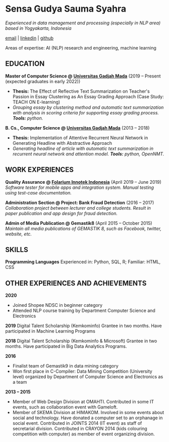 # **Sensa Gudya Sauma Syahra**

_Experienced in data management and processing (especially in NLP area) based in Yogyakarta, Indonesia_

[email](sensagudya@gmail.com) | [linkedin](linkedin.com/in/sensa-gudya-sauma-syahra) | [github](github.com/sensagudya)

Areas of expertise: AI (NLP) research and engineering, machine learning

## **EDUCATION**

**Master of Computer Science @ [Universitas Gadjah Mada](https://mkom.ugm.ac.id/)**
(2019 – Present (expected graduates in early 2022))
- **Thesis:** The Effect of Reflective Text Summarization on Teacher's Passion in Essay Clustering as An Essay Grading Approach (Case Study: TEACH ON E-learning)
- _Grouping essay by clustering method and automatic text summarization with analysis in scoring criteria for supporting essay grading process. **Tools:** python._

**B. Cs., Computer Science @ [Universitas Gadjah Mada](https://dcse.fmipa.ugm.ac.id/site/en/welcome/)**
(2013 – 2018) 
- **Thesis:** Implementation of Attentive Recurrent Neural Network in Generating Headline with Abstractive Approach
- _Generating headline of article with automatic text summarization in recurrent neural network and attention model. **Tools:** python, OpenNMT._

## **WORK EXPERIENCES**

**Quality Assurance @ [Folarium Innotek Indonesia](https://www.linkedin.com/company/erp-folarium/)**
(April 2019 – June 2019)
_Software tester for mobile apps and integration system. Manual testing using test-case documentation._

**Administration Section @ Project: Bank Fraud Detection**
(2016 – 2017) 
_Collaboration project between lecturer and college students. Result in paper publication and app design for fraud detection._

**Admin of Media Publication @ Gemastik8**
(April 2015 – October 2015)
_Maintain all media publications of GEMASTIK 8, such as Facebook, twitter, website, etc._

## **SKILLS**

**Programming Languages** 	Experienced in: Python, SQL, R; Familiar: HTML, CSS

## **OTHER EXPERIENCES AND ACHIEVEMENTS**

**2020**
- Joined Shopee NDSC in beginner category
- Attended NLP course training by Department Computer Science and Electronics

**2019** Digital Talent Scholarship (Kemkominfo) Grantee in two months. Have participated in Machine Learning Programs

**2018** Digital Talent Scholarship (Kemkominfo & Microsoft) Grantee in two months. Have participated in Big Data Analytics Programs.

**2016** 
- Finalist team of Gemastik9 in data mining category
- Won first place in C-Compiler: Data Mining Competition (University level) organized by Department of Computer Science and Electronics as a team

**2013 – 2015**
- Member of Web Design Division at OMAHTI. Contributed in some IT events, such as collaboration event with Gameloft.
- Member of SKEMA Division at HIMAKOM. Involved in some events about social and technology. Have donated a computer set to an orphanage in social event. Contributed in JOINTS 2014 (IT event) as staff of secretarial division. Contributed in CRAYON 2014 (kids colouring competition with computer) as member of event organizing division.

